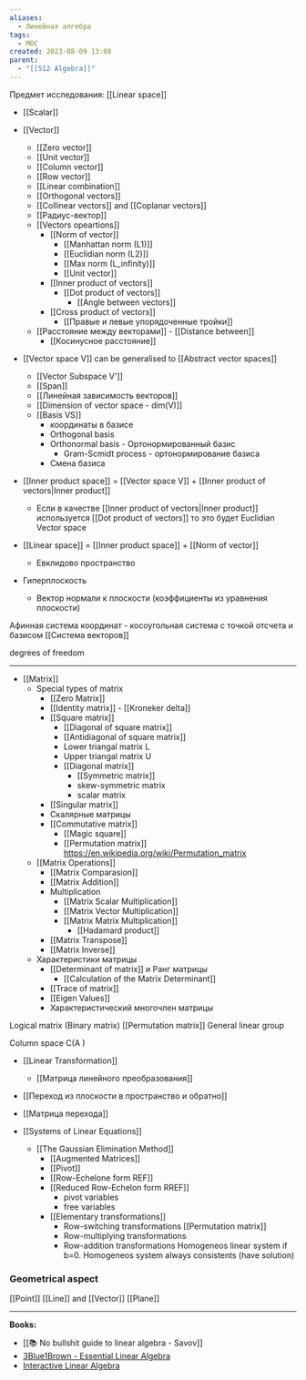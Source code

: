 ```yaml
---
aliases:
  - Линейная алгебра
tags:
  - MOC
created: 2023-08-09 13:08
parent:
  - "[[512 Algebra]]"
---
```

Предмет исследования:  [[Linear space]]

- [[Scalar]] 
- [[Vector]]
	- [[Zero vector]]
	- [[Unit vector]]
	- [[Column vector]]
	- [[Row vector]]
	- [[Linear combination]]
	- [[Orthogonal vectors]]
	- [[Collinear vectors]] and [[Coplanar vectors]]
	- [[Радиус-вектор]]
	- [[Vectors opeartions]]
		- [[Norm of vector]]
			- [[Manhattan norm (L1)]]
			- [[Euclidian norm (L2)]]
			- [[Max norm (L_infinity)]]
			- [[Unit vector]]
		- [[Inner product of vectors]]
			- [[Dot product of vectors]] 
                - [[Angle between vectors]]
		- [[Cross product of vectors]]
			- [[Правые и левые упорядоченные тройки]]
	- [[Расстояние между векторами]] - [[Distance between]]
		- [[Косинусное расстояние]]

- [[Vector space V]] can be generalised to [[Abstract vector spaces]]
	- [[Vector Subspace V']] 
	- [[Span]]
	- [[Линейная зависимость векторов]]
	- [[Dimension of vector space - dim(V)]]
	- [[Basis VS]]
		- координаты в базисе 
		- Orthogonal basis
		- Orthonormal basis - Ортонормированный базис
			- Gram-Scmidt process - ортонормирование базиса
		- Смена базиса
- [[Inner product space]] = [[Vector space V]] + [[Inner product of vectors|Inner product]] 
	- Если в качестве [[Inner product of vectors|Inner product]] используется [[Dot product of vectors]] то это будет Euclidian Vector space
- [[Linear space]] = [[Inner product space]] + [[Norm of vector]]
	- Евклидово пространство

- Гиперплоскость
	- Вектор нормали к плоскости (коэффициенты из уравнения плоскости)

Афинная система координат - косоугольная система с точкой отсчета и базисом
[[Система векторов]]

degrees of freedom

---

- [[Matrix]]
	- Special types of matrix
		- [[Zero Matrix]]
		- [[Identity matrix]] - [[Kroneker delta]]
		- [[Square matrix]]
			- [[Diagonal of square matrix]]
			- [[Antidiagonal of square matrix]]
			- Lower triangal matrix L
			- Upper triangal matrix U
			- [[Diagonal matrix]]
                - [[Symmetric matrix]]
                - skew-symmetric matrix
                - scalar matrix
		- [[Singular matrix]]
		- Скалярные матрицы
		- [[Commutative matrix]]
			- [[Magic square]]
			- [[Permutation matrix]] https://en.wikipedia.org/wiki/Permutation_matrix
	- [[Matrix Operations]]
		- [[Matrix Comparasion]]
		- [[Matrix Addition]]
		- Multiplication
			- [[Matrix Scalar Multiplication]]
			- [[Matrix Vector Multiplication]]
			- [[Matrix Matrix Multiplication]]
                - [[Hadamard product]]
		- [[Matrix Transpose]]
		- [[Matrix Inverse]]
	- Характеристики матрицы
		- [[Determinant of matrix]] и Ранг матрицы
			-  [[Calculation of the Matrix Determinant]]
		- [[Trace of matrix]]
		- [[Eigen Values]]
		- Характеристический многочлен матрицы

Logical matrix (Binary matrix)
[[Permutation matrix]] 
General linear group

Column space C(A )

- [[Linear Transformation]]
	- [[Матрица линейного преобразования]]
- [[Переход из плоскости в пространство и обратно]]
- [[Матрица перехода]]


- [[Systems of Linear Equations]]
	- [[The Gaussian Elimination Method]]
		- [[Augmented Matrices]]
		- [[Pivot]]
		- [[Row-Echelone form REF]]
		- [[Reduced Row-Echelon form RREF]]
			- pivot variables
			- free variables
		- [[Elementary transformations]]
			- Row-switching transformations [[Permutation matrix]]
			- Row-multiplying transformations
			- Row-addition transformations
Homogeneos linear system if b=0. Homogeneos system always consistents (have solution)
### Geometrical aspect
[[Point]]
[[Line]] and [[Vector]]
[[Plane]]


---

**Books:**
- [[📚 No bullshit guide to linear algebra - Savov]]
- [3Blue1Brown - Essential Linear Algebra](https://www.youtube.com/playlist?list=PLZHQObOWTQDPD3MizzM2xVFitgF8hE_ab)
- [Interactive Linear Algebra](https://textbooks.math.gatech.edu/ila/index.html)

 